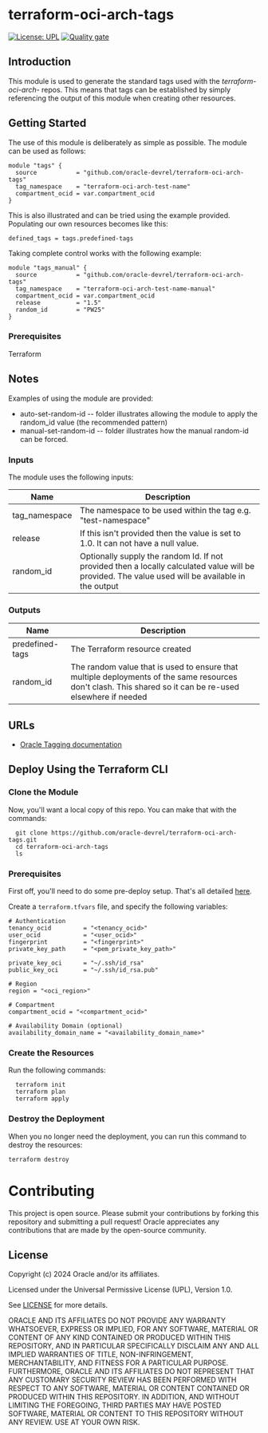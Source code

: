 # terraform-oci-arch-tags

[![License: UPL](https://img.shields.io/badge/license-UPL-green)](https://img.shields.io/badge/license-UPL-green) [![Quality gate](https://sonarcloud.io/api/project_badges/quality_gate?project=oracle-devrel_terraform-oci-arch-tags)](https://sonarcloud.io/dashboard?id=oracle-devrel_terraform-oci-arch-tags)

## Introduction
This module is used to generate the standard tags used with the *terraform-oci-arch-*  repos. This means that tags can be established by simply referencing the output of this module when creating other resources.

## Getting Started
The use of this module is deliberately as simple as possible. The module can be used as follows:

```
module "tags" {
  source           = "github.com/oracle-devrel/terraform-oci-arch-tags"
  tag_namespace    = "terraform-oci-arch-test-name"
  compartment_ocid = var.compartment_ocid
}
```

This is also illustrated and can be tried using the example provided. Populating our own resources becomes like this:

```
defined_tags = tags.predefined-tags
```


Taking complete control works with the following example:

```
module "tags_manual" {
  source           = "github.com/oracle-devrel/terraform-oci-arch-tags"
  tag_namespace    = "terraform-oci-arch-test-name-manual"
  compartment_ocid = var.compartment_ocid
  release          = "1.5"
  random_id        = "PW25"
}
```

### Prerequisites

Terraform

## Notes
Examples of using the module are provided:
- auto-set-random-id -- folder illustrates allowing the module to apply the random_id value  (the recommended pattern)
- manual-set-random-id -- folder illustrates how the manual random-id can be forced.
### Inputs

The module  uses the following inputs:

| Name          | Description                                                  |
| ------------- | ------------------------------------------------------------ |
| tag_namespace | The namespace to be used within the tag e.g. "test-namespace" |
| release       | If this isn't provided then the value is set to 1.0.  It can not have a null value. |
| random_id | Optionally supply the random Id. If not provided then a locally calculated value will be provided. The value used will be available in the output|

### Outputs

| Name            | Description                                                  |
| --------------- | ------------------------------------------------------------ |
| predefined-tags | The Terraform resource created                               |
| random_id       | The random value that is used to ensure that multiple deployments of the same resources don't clash. This shared so it can be re-used elsewhere if needed |



## URLs
* [Oracle Tagging documentation](https://docs.oracle.com/en-us/iaas/Content/Tagging/home.htm)

## Deploy Using the Terraform CLI

### Clone the Module

Now, you'll want a local copy of this repo. You can make that with the commands:

```
  git clone https://github.com/oracle-devrel/terraform-oci-arch-tags.git
  cd terraform-oci-arch-tags
  ls
```

### Prerequisites

First off, you'll need to do some pre-deploy setup. That's all detailed [here](https://github.com/cloud-partners/oci-prerequisites).

Create a `terraform.tfvars` file, and specify the following variables:

```
# Authentication
tenancy_ocid         = "<tenancy_ocid>"
user_ocid            = "<user_ocid>"
fingerprint          = "<fingerprint>"
private_key_path     = "<pem_private_key_path>"

private_key_oci      = "~/.ssh/id_rsa"
public_key_oci       = "~/.ssh/id_rsa.pub"

# Region
region = "<oci_region>"

# Compartment
compartment_ocid = "<compartment_ocid>"

# Availability Domain (optional)
availability_domain_name = "<availability_domain_name>"
```

 

### Create the Resources

Run the following commands:

```
  terraform init
  terraform plan
  terraform apply
```

### Destroy the Deployment

When you no longer need the deployment, you can run this command to destroy the resources:

```
terraform destroy
```

 

# Contributing

This project is open source.  Please submit your contributions by forking this repository and submitting a pull request!  Oracle appreciates any contributions that are made by the open-source community.

## License
Copyright (c) 2024 Oracle and/or its affiliates.

Licensed under the Universal Permissive License (UPL), Version 1.0.

See [LICENSE](LICENSE.txt) for more details.

ORACLE AND ITS AFFILIATES DO NOT PROVIDE ANY WARRANTY WHATSOEVER, EXPRESS OR IMPLIED, FOR ANY SOFTWARE, MATERIAL OR CONTENT OF ANY KIND CONTAINED OR PRODUCED WITHIN THIS REPOSITORY, AND IN PARTICULAR SPECIFICALLY DISCLAIM ANY AND ALL IMPLIED WARRANTIES OF TITLE, NON-INFRINGEMENT, MERCHANTABILITY, AND FITNESS FOR A PARTICULAR PURPOSE.  FURTHERMORE, ORACLE AND ITS AFFILIATES DO NOT REPRESENT THAT ANY CUSTOMARY SECURITY REVIEW HAS BEEN PERFORMED WITH RESPECT TO ANY SOFTWARE, MATERIAL OR CONTENT CONTAINED OR PRODUCED WITHIN THIS REPOSITORY. IN ADDITION, AND WITHOUT LIMITING THE FOREGOING, THIRD PARTIES MAY HAVE POSTED SOFTWARE, MATERIAL OR CONTENT TO THIS REPOSITORY WITHOUT ANY REVIEW. USE AT YOUR OWN RISK. 